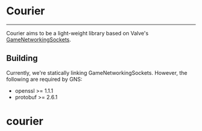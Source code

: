 # Courier
---
Courier aims to be a light-weight library based on Valve's [GameNetworkingSockets](https://github.com/ValveSoftware/GameNetworkingSockets).
## Building
Currently, we're statically linking GameNetworkingSockets. However, the following are required by GNS:  
- openssl >= 1.1.1
- protobuf >= 2.6.1
# courier
